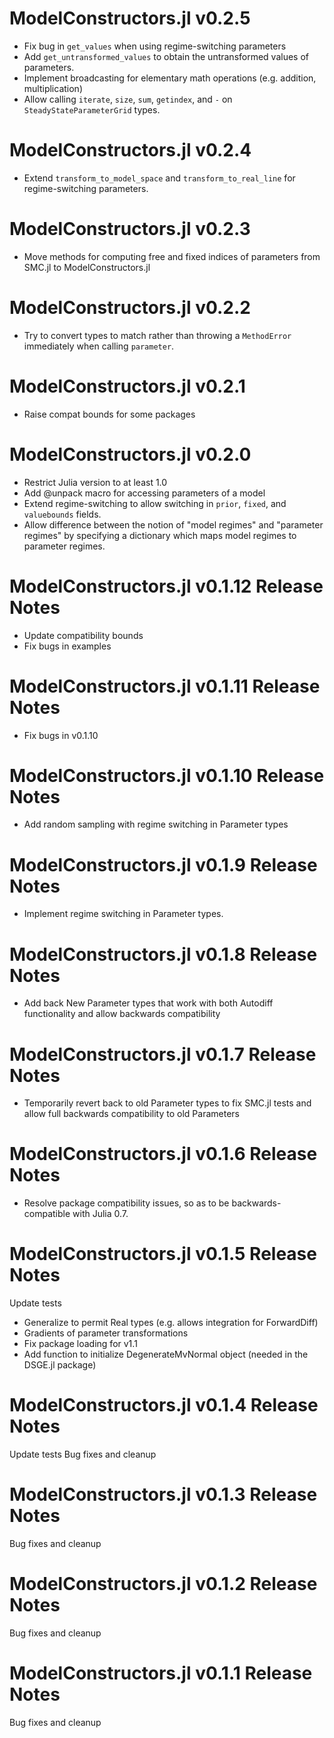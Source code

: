 # ModelConstructors.jl v0.2.5
- Fix bug in `get_values` when using regime-switching parameters
- Add `get_untransformed_values` to obtain the untransformed values of parameters.
- Implement broadcasting for elementary math operations (e.g. addition, multiplication)
- Allow calling `iterate`, `size`, `sum`, `getindex`, and `-` on `SteadyStateParameterGrid` types.

# ModelConstructors.jl v0.2.4
- Extend `transform_to_model_space` and `transform_to_real_line` for regime-switching parameters.

# ModelConstructors.jl v0.2.3
- Move methods for computing free and fixed indices of parameters from SMC.jl to ModelConstructors.jl

# ModelConstructors.jl v0.2.2
- Try to convert types to match rather than throwing a `MethodError` immediately
  when calling `parameter`.

# ModelConstructors.jl v0.2.1
- Raise compat bounds for some packages

# ModelConstructors.jl v0.2.0
- Restrict Julia version to at least 1.0
- Add @unpack macro for accessing parameters of a model
- Extend regime-switching to allow switching in `prior`, `fixed`, and `valuebounds` fields.
- Allow difference between the notion of "model regimes" and "parameter regimes" by specifying a dictionary which maps model regimes to parameter regimes.

# ModelConstructors.jl v0.1.12 Release Notes
- Update compatibility bounds
- Fix bugs in examples

# ModelConstructors.jl v0.1.11 Release Notes
- Fix bugs in v0.1.10

# ModelConstructors.jl v0.1.10 Release Notes
- Add random sampling with regime switching in Parameter types

# ModelConstructors.jl v0.1.9 Release Notes
- Implement regime switching in Parameter types.

# ModelConstructors.jl v0.1.8 Release Notes
- Add back New Parameter types that work with both Autodiff functionality and allow backwards compatibility

# ModelConstructors.jl v0.1.7 Release Notes
- Temporarily revert back to old Parameter types to fix SMC.jl tests and allow full backwards compatibility to old Parameters

# ModelConstructors.jl v0.1.6 Release Notes
- Resolve package compatibility issues, so as to be backwards-compatible with Julia 0.7.

# ModelConstructors.jl v0.1.5 Release Notes
Update tests
- Generalize to permit Real types (e.g. allows integration for ForwardDiff)
- Gradients of parameter transformations
- Fix package loading for v1.1
- Add function to initialize DegenerateMvNormal object (needed in the DSGE.jl package)

# ModelConstructors.jl v0.1.4 Release Notes
Update tests
Bug fixes and cleanup

# ModelConstructors.jl v0.1.3 Release Notes
Bug fixes and cleanup

# ModelConstructors.jl v0.1.2 Release Notes
Bug fixes and cleanup

# ModelConstructors.jl v0.1.1 Release Notes
Bug fixes and cleanup
